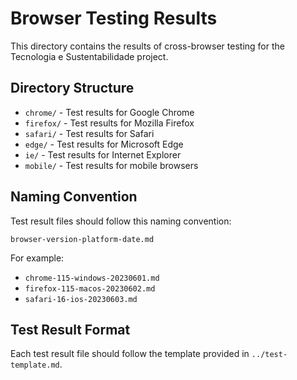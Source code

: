 # Browser Testing Results

This directory contains the results of cross-browser testing for the Tecnologia e Sustentabilidade project.

## Directory Structure

- `chrome/` - Test results for Google Chrome
- `firefox/` - Test results for Mozilla Firefox
- `safari/` - Test results for Safari
- `edge/` - Test results for Microsoft Edge
- `ie/` - Test results for Internet Explorer
- `mobile/` - Test results for mobile browsers

## Naming Convention

Test result files should follow this naming convention:

```
browser-version-platform-date.md
```

For example:
- `chrome-115-windows-20230601.md`
- `firefox-115-macos-20230602.md`
- `safari-16-ios-20230603.md`

## Test Result Format

Each test result file should follow the template provided in `../test-template.md`.
